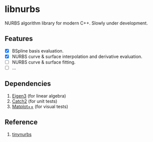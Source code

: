 # libnurbs

NURBS algorithm library for modern C++. Slowly under development.

## Features

- [x] BSpline basis evaluation.
- [x] NURBS curve & surface interpolation and derivative evaluation.
- [ ] NURBS curve & surface fitting.
- [ ] ...

## Dependencies

1. [Eigen3](https://gitlab.com/libeigen/eigen) (for linear algebra)
2. [Catch2](https://github.com/catchorg/Catch2) (for unit tests)
3. [Matplot++](https://github.com/alandefreitas/matplotplusplus) (for visual tests)

## Reference

1. [tinynurbs](https://github.com/pradeep-pyro/tinynurbs)

